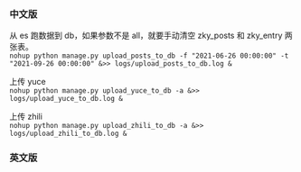 

### 中文版  

从 es 跑数据到 db，如果参数不是 all，就要手动清空 zky_posts 和 zky_entry 两张表。  
`nohup python manage.py upload_posts_to_db -f "2021-06-26 00:00:00" -t "2021-09-26 00:00:00" &>> logs/upload_posts_to_db.log &`  

上传 yuce  
`nohup python manage.py upload_yuce_to_db -a &>> logs/upload_yuce_to_db.log &`  

上传 zhili  
`nohup python manage.py upload_zhili_to_db -a &>> logs/upload_zhili_to_db.log &`  


### 英文版  



